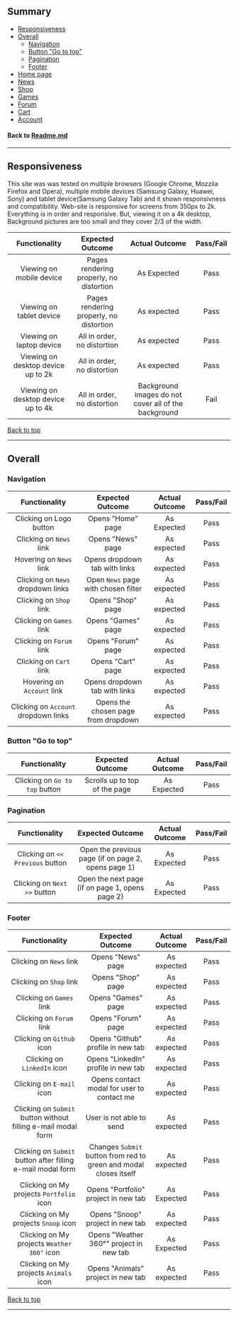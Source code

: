 ## Summary
* [Responsiveness](#responsiveness)
* [Overall](#overall)
    * [Navigation](#navigation)
    * [Button "Go to top"](#button-"go-to-top")
    * [Pagination](#pagination)
    * [Footer](#footer)
* [Home page](#home-page)
* [News](#news-section)
* [Shop](#shop-section)
* [Games](#games-section)
* [Forum](#forum-section)
* [Cart](#cart-section)
* [Account](#account-section)


#### Back to [Readme.md](https://github.com/romangrubic/Star-Trek-Django)

---

## Responsiveness
This site was was tested on multiple browsers (Google Chrome, Mozzila Firefox and Opera), multiple mobile devices (Samsung Galaxy, Huawei, Sony) and tablet device(Samsung Galaxy Tab) and it shown responsivness and compatibility.
Web-site is responsive for screens from 350px to 2k. Everything is in order and responsive. But, viewing it on a 4k desktop, Background pictures are too small and they cover 2/3 of the width. 

| Functionality | Expected Outcome | Actual Outcome | Pass/Fail |
| :-------------: |:----------------:| :--------------: | :---------: |
| Viewing on mobile device | Pages rendering properly, no distortion | As Expected | Pass |
| Viewing on tablet device | Pages rendering properly, no distortion | As expected | Pass |
| Viewing on laptop device | All in order, no distortion | As expected | Pass |
| Viewing on desktop device up to 2k | All in order, no distortion | As expected | Pass |
| Viewing on desktop device up to 4k | All in order, no distortion | Background images do not cover all of the background  | Fail |

[Back to top](#summary)

---

## Overall

### Navigation 
| Functionality | Expected Outcome | Actual Outcome | Pass/Fail |
| :-------------: |:----------------:| :--------------: | :---------: |
| Clicking on Logo button | Opens "Home" page | As Expected | Pass |
| Clicking on `News` link | Opens "News" page | As expected | Pass |
| Hovering on `News` link | Opens dropdown tab with links | As expected | Pass |
| Clicking on `News` dropdown links | Open `News` page with chosen filter | As expected | Pass |
| Clicking on `Shop` link | Opens "Shop" page | As expected | Pass |
| Clicking on `Games` link | Opens "Games" page | As expected | Pass |
| Clicking on `Forum` link | Opens "Forum" page | As expected | Pass |
| Clicking on `Cart` link | Opens "Cart" page | As expected | Pass |
| Hovering on `Account` link | Opens dropdown tab with links | As expected | Pass |
| Clicking on `Account` dropdown links | Opens the chosen page from dropdown | As expected | Pass |

### Button "Go to top" 
| Functionality | Expected Outcome | Actual Outcome | Pass/Fail |
| :-------------: |:----------------:| :--------------: | :---------: |
| Clicking on `Go to top` button | Scrolls up to top of the page | As Expected | Pass |

### Pagination
| Functionality | Expected Outcome | Actual Outcome | Pass/Fail |
| :-------------: |:----------------:| :--------------: | :---------: |
| Clicking on `<< Previous` button | Open the previous page (if on page 2, opens page 1) | As Expected | Pass |
| Clicking on `Next >>` button | Open the next page (if on page 1, opens page 2) | As Expected | Pass |

### Footer 
| Functionality | Expected Outcome | Actual Outcome | Pass/Fail |
| :-------------: |:----------------:| :--------------: | :---------: |
| Clicking on `News` link | Opens "News" page | As expected | Pass |
| Clicking on `Shop` link | Opens "Shop" page | As expected | Pass |
| Clicking on `Games` link | Opens "Games" page | As expected | Pass |
| Clicking on `Forum` link | Opens "Forum" page | As expected | Pass |
| Clicking on `Github` icon | Opens "Github" profile in new tab | As expected | Pass |
| Clicking on `LinkedIn` icon | Opens "LinkedIn" profile in new tab | As expected | Pass |
| Clicking on `E-mail` icon | Opens contact modal for user to contact me | As expected | Pass |
| Clicking on `Submit` button without filling e-mail modal form | User is not able to send | As expected | Pass |
| Clicking on `Submit` button after filling e-mail modal form | Changes `Submit` button from red to green and modal closes itself  | As expected | Pass |
| Clicking on My projects `Portfolio` icon | Opens "Portfolio" project in new tab | As Expected | Pass |
| Clicking on My projects `Snoop` icon  | Opens "Snoop" project in new tab | As expected | Pass |
| Clicking on My projects `Weather 360°` icon | Opens "Weather 360°" project in new tab | As Expected | Pass |
| Clicking on My projects `Animals` icon  | Opens "Animals" project in new tab | As expected | Pass |

[Back to top](#summary)

---